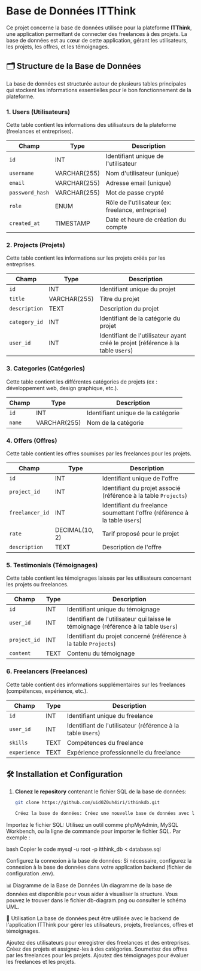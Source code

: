 # Base de Données ITThink

Ce projet concerne la base de données utilisée pour la plateforme **ITThink**, une application permettant de connecter des freelances à des projets. La base de données est au cœur de cette application, gérant les utilisateurs, les projets, les offres, et les témoignages.

## 🗂️ Structure de la Base de Données

La base de données est structurée autour de plusieurs tables principales qui stockent les informations essentielles pour le bon fonctionnement de la plateforme.

### 1. **Users (Utilisateurs)**
Cette table contient les informations des utilisateurs de la plateforme (freelances et entreprises).

| **Champ**        | **Type**     | **Description**                            |
|------------------|--------------|--------------------------------------------|
| `id`             | INT          | Identifiant unique de l'utilisateur        |
| `username`       | VARCHAR(255) | Nom d'utilisateur (unique)                |
| `email`          | VARCHAR(255) | Adresse email (unique)                    |
| `password_hash`  | VARCHAR(255) | Mot de passe crypté                        |
| `role`           | ENUM         | Rôle de l'utilisateur (ex: freelance, entreprise) |
| `created_at`     | TIMESTAMP    | Date et heure de création du compte        |

### 2. **Projects (Projets)**
Cette table contient les informations sur les projets créés par les entreprises.

| **Champ**        | **Type**     | **Description**                            |
|------------------|--------------|--------------------------------------------|
| `id`             | INT          | Identifiant unique du projet               |
| `title`          | VARCHAR(255) | Titre du projet                           |
| `description`    | TEXT         | Description du projet                     |
| `category_id`    | INT          | Identifiant de la catégorie du projet      |
| `user_id`        | INT          | Identifiant de l'utilisateur ayant créé le projet (référence à la table `Users`) |


### 3. **Categories (Catégories)**
Cette table contient les différentes catégories de projets (ex : développement web, design graphique, etc.).

| **Champ**        | **Type**     | **Description**                            |
|------------------|--------------|--------------------------------------------|
| `id`             | INT          | Identifiant unique de la catégorie         |
| `name`           | VARCHAR(255) | Nom de la catégorie                        |

### 4. **Offers (Offres)**
Cette table contient les offres soumises par les freelances pour les projets.

| **Champ**        | **Type**     | **Description**                            |
|------------------|--------------|--------------------------------------------|
| `id`             | INT          | Identifiant unique de l'offre              |
| `project_id`     | INT          | Identifiant du projet associé (référence à la table `Projects`) |
| `freelancer_id`  | INT          | Identifiant du freelance soumettant l'offre (référence à la table `Users`) |
| `rate`           | DECIMAL(10, 2)| Tarif proposé pour le projet               |
| `description`    | TEXT         | Description de l'offre                     |


### 5. **Testimonials (Témoignages)**
Cette table contient les témoignages laissés par les utilisateurs concernant les projets ou freelances.

| **Champ**        | **Type**     | **Description**                            |
|------------------|--------------|--------------------------------------------|
| `id`             | INT          | Identifiant unique du témoignage           |
| `user_id`        | INT          | Identifiant de l'utilisateur qui laisse le témoignage (référence à la table `Users`) |
| `project_id`     | INT          | Identifiant du projet concerné (référence à la table `Projects`) |
| `content`        | TEXT         | Contenu du témoignage                      |


### 6. **Freelancers (Freelances)**
Cette table contient des informations supplémentaires sur les freelances (compétences, expérience, etc.).

| **Champ**        | **Type**     | **Description**                            |
|------------------|--------------|--------------------------------------------|
| `id`             | INT          | Identifiant unique du freelance            |
| `user_id`        | INT          | Identifiant de l'utilisateur (référence à la table `Users`) |
| `skills`         | TEXT         | Compétences du freelance                   |
| `experience`     | TEXT         | Expérience professionnelle du freelance    |

## 🛠️ Installation et Configuration

1. **Clonez le repository** contenant le fichier SQL de la base de données:
   ```bash
   git clone https://github.com/uid0Z0uh4iri/ithinkdb.git

   Créez la base de données: Créez une nouvelle base de données avec le nom que vous souhaitez (ex. itthink_db).

Importez le fichier SQL: Utilisez un outil comme phpMyAdmin, MySQL Workbench, ou la ligne de commande pour importer le fichier SQL. Par exemple :

bash
Copier le code
mysql -u root -p itthink_db < database.sql



Configurez la connexion à la base de données: Si nécessaire, configurez la connexion à la base de données dans votre application backend (fichier de configuration .env).

📊 Diagramme de la Base de Données
Un diagramme de la base de données est disponible pour vous aider à visualiser la structure. Vous pouvez le trouver dans le fichier db-diagram.png ou consulter le schéma UML.

🚀 Utilisation
La base de données peut être utilisée avec le backend de l'application ITThink pour gérer les utilisateurs, projets, freelances, offres et témoignages.

Ajoutez des utilisateurs pour enregistrer des freelances et des entreprises.
Créez des projets et assignez-les à des catégories.
Soumettez des offres par les freelances pour les projets.
Ajoutez des témoignages pour évaluer les freelances et les projets.
